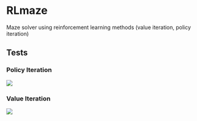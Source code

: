# RLmaze
Maze solver using reinforcement learning methods (value iteration, policy iteration)

## Tests
### Policy Iteration
![](hendy.gif)
### Value Iteration
![](essam.gif)
